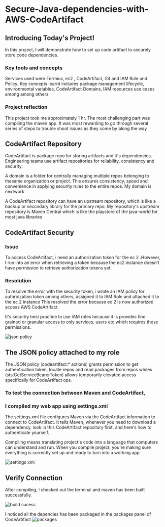 # Secure-Java-dependencies-with-AWS-CodeArtifact
## Introducing Today's Project!

In this project, I will demonstrate how to set up code artifact to securely store code
dependencies.

### Key tools and concepts

Services used were Termius, ec2 , CodeArtifact, Git and IAM Role and Policy. Key concepts 
learnt includes package management lifecycle, environmental variables, CodeArtifact
Domains, IAM resources use cases among among others

### Project reflection

This project took me approximately 1 hr. The most challenging part was compiling the
maven app. It was most rewarding to go through several series of steps to trouble
shoot issues as they come by along the way

## CodeArtifact Repository

CodeArtifact is package repo for storing artifacts and it's dependencies. Engineering
teams use artifact repositories for reliability, consistency and security.

A domain is a folder for centrally managing multiple repos belonging to thesame
organization or project. This ensures consistency, speed and convenience in applying
security rules to the entire repos. My domain is nextwork

A CodeArtifact repository can have an upstream repository, which is like a backup or
secondary library for the primary repo. My repository's upstream repository is Maven
Central which is like the playstore of the java-world for most java libraries

## CodeArtifact Security

### Issue

To access CodeArtifact, i need an authorization token for the ec 2 .However, I run into
an error when retrieving a token because the ec2 instance  doesn't have permission to retrieve
authorization tokens yet.

### Resolution

To resolve the error with the security token, i wrote an IAM policy for authroization
token among others, assigned it to IAM Role and attached it to the ec 2 instance This
resolved the error because ec 2 is now authorized access AWS CodeArtifact.

It's security best practice to use IAM roles because it is provides fine grained or
granular access to only services, users etc which requires those permissions.

![json policy](https://github.com/user-attachments/assets/a901cf72-1e18-4a2c-8db0-bfa99ca327c9)

## The JSON policy attached to my role

The JSON policy (codeartifact:* actions) grants permission to get
authentication token, locate repos and read packages from repos whiles
(sts:GetServiceBearerToken) allows temporarily elevated access specifically for
CodeArtifact ops.


### To test the connection between Maven and CodeArtifact,

### I compiled my web app using settings.xml

The settings.xml file configures Maven via the CodeArtifact information to connect
to CodeArtifact. It tells Maven, whenever you need to download a dependency, look in
this CodeArtifact repository first, and here's how to authenticate yourself.

Compiling means translating project's code into a language that computers can
understand and run. When you compile project, you're making sure everything is
correctly set up and ready to turn into a working app

![settings xml](https://github.com/user-attachments/assets/d53f9242-75f3-4f29-9a9e-d912c03c30f3)


## Verify Connection

After compiling, I checked out the terminal and maven has been built successfully. 

![build sucess](https://github.com/user-attachments/assets/b6e18618-a808-4246-ae7c-76911d908793)

I noticed all the depencies has been packaged in the packages panel of CodeArtifact
![packages](https://github.com/user-attachments/assets/3ce097d6-8688-4af2-896d-482ac3114781)
